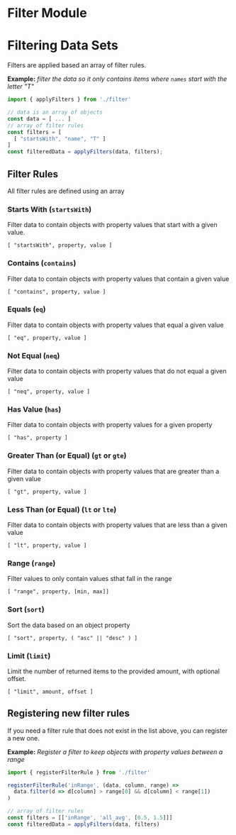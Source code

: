 # Filter Module

# Filtering Data Sets

Filters are applied based an array of filter rules.

**Example:** _filter the data so it only contains items where `names` start with the letter "T"_

```js
import { applyFilters } from './filter'

// data is an array of objects
const data = [ ... ]
// array of filter rules
const filters = [
  [ "startsWith", "name", "T" ]
]
const filteredData = applyFilters(data, filters);
```

## Filter Rules

All filter rules are defined using an array

### Starts With (`startsWith`)

Filter data to contain objects with property values that start with a given value.

```
[ "startsWith", property, value ]
```

### Contains (`contains`)

Filter data to contain objects with property values that contain a given value

```
[ "contains", property, value ]
```

### Equals (`eq`)

Filter data to contain objects with property values that equal a given value

```
[ "eq", property, value ]
```

### Not Equal (`neq`)

Filter data to contain objects with property values that do not equal a given value

```
[ "neq", property, value ]
```

### Has Value (`has`)

Filter data to contain objects with property values for a given property

```
[ "has", property ]
```

### Greater Than (or Equal) (`gt` or `gte`)

Filter data to contain objects with property values that are greater than a given value

```
[ "gt", property, value ]
```

### Less Than (or Equal) (`lt` or `lte`)

Filter data to contain objects with property values that are less than a given value

```
[ "lt", property, value ]
```

### Range (`range`)

Filter values to only contain values sthat fall in the range

```
[ "range", property, [min, max]]
```

### Sort (`sort`)

Sort the data based on an object property

```
[ "sort", property, ( "asc" || "desc" ) ]
```

### Limit (`limit`)

Limit the number of returned items to the provided amount, with optional offset.

```
[ "limit", amount, offset ]
```

## Registering new filter rules

If you need a filter rule that does not exist in the list above, you can register a new one.

**Example:** _Register a filter to keep objects with property values between a range_

```js
import { registerFilterRule } from './filter'

registerFilterRule('inRange', (data, column, range) =>
  data.filter(d => d[column] > range[0] && d[column] < range[1])
)

// array of filter rules
const filters = [['inRange', 'all_avg', [0.5, 1.5]]]
const filteredData = applyFilters(data, filters)
```
